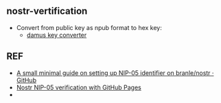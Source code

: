 ## nostr-vertification

- Convert from public key as npub format to hex key:
  - [damus key converter](https://damus.io/key/)

## REF

- [A small minimal guide on setting up NIP-05 identifier on branle/nostr · GitHub](https://gist.github.com/metasikander/609a538e6a03b2f67e5c8de625baed3e)
- [Nostr NIP-05 verification with GitHub Pages](https://mutatrum.com/nostr-verification-through-github-pages/)
-
